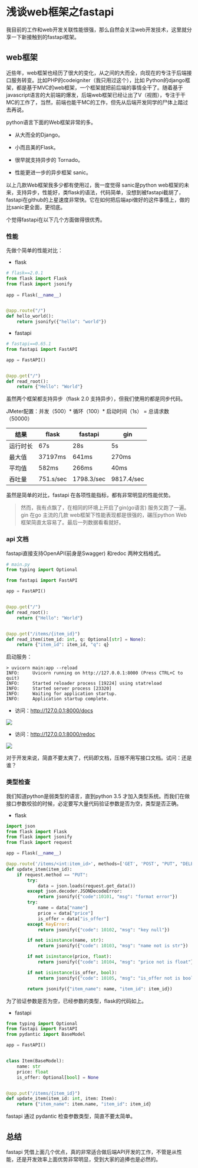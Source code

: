 # 浅谈web框架之fastapi

我目前的工作和web开发关联性能很强，那么自然会关注web开发技术，这里就分享一下新接触到的fastapi框架。

## web框架

近些年，web框架也经历了很大的变化，从之间的大而全，向现在的专注于后端接口服务转变。比如PHP的codeigniter（我只用过这个），比如 Python的django框架，都是基于MVC的web框架，一个框架就把前后端的事情全干了。随着基于javascript语言的大前端的爆发，后端web框架已经让出了V（视图），专注于干MC的工作了，当然，前端也能干MC的工作，但先从后端开发同学的尸体上踏过去再说。



python语言下面的Web框架非常的多。

* 从大而全的Django。

* 小而且美的Flask。

* 很早就支持异步的 Tornado。

* 性能更进一步的异步框架 sanic。


以上几款Web框架我多少都有使用过，我一度觉得 sanic是python web框架的未来，支持异步，性能好，类flask的语法，代码简单，没想到被fastapi截胡了，fastapi在github的上星速度非常快。它在如何把后端api做好的这件事情上，做的比sanic更全面，更彻底。


个觉得fastapi在以下几个方面做得很优秀。

### 性能

先做个简单的性能对比：

* flask

```py
# flask==2.0.1
from flask import Flask
from flask import jsonify
 
app = Flask(__name__)


@app.route("/")
def hello_world():
    return jsonify({"hello": "world"})

```

* fastapi

```py
# fastapi==0.65.1
from fastapi import FastAPI

app = FastAPI()


@app.get("/")
def read_root():
    return {"Hello": "World"}

```

虽然两个框架都支持异步（flask 2.0 支持异步），但我们使用的都是同步代码。

JMeter配置：并发（500）* 循环（100）* 启动时间（1s） = 总请求数（50000）

| 结果 |  flask   | fastapi  | gin |
| ---  |  ----  | ----  | --- |
| 运行时长  |  67s  | 28s  |  5s |
| 最大值  |  37197ms  | 641ms  |  270ms |
| 平均值  |  582ms  | 266ms  |  40ms |
| 吞吐量  |  751.s/sec | 1798.3/sec  | 9817.4/sec

虽然是简单的对比，fastapi 在各项性能指标，都有非常明显的性能优势。

> 然而，我有点飘了，在相同的环境上开启了gin(go语言) 服务又跑了一遍。 gin 在go 主流的几款 web框架下性能表现都是很强的，碾压python Web框架简直太容易了。最后一列数据看看就好。

### api 文档

fastapi直接支持OpenAPI(前身是Swagger) 和redoc 两种文档格式。

```py
# main.py
from typing import Optional

from fastapi import FastAPI

app = FastAPI()


@app.get("/")
def read_root():
    return {"Hello": "World"}


@app.get("/items/{item_id}")
def read_item(item_id: int, q: Optional[str] = None):
    return {"item_id": item_id, "q": q}

```

启动服务：

```shell
> uvicorn main:app --reload
INFO:     Uvicorn running on http://127.0.0.1:8000 (Press CTRL+C to quit)
INFO:     Started reloader process [19224] using statreload
INFO:     Started server process [23320]
INFO:     Waiting for application startup.
INFO:     Application startup complete.
```

* 访问：http://127.0.0.1:8000/docs

![](./openapi.png)

* 访问：http://127.0.0.1:8000/redoc

![](./redoc.png)

对于开发来说，简直不要太爽了，代码即文档，压根不用写接口文档。试问：还是谁？


### 类型检查

我们知道python是弱类型的语言，直到python 3.5 才加入类型系统。而我们在做接口参数校验的时候，必定要写大量代码验证参数是否为空，类型是否正确。

* flask

```python 
import json
from flask import Flask
from flask import jsonify
from flask import request

app = Flask(__name__)

@app.route('/items/<int:item_id>', methods=['GET', 'POST', "PUT", "DELETE"])
def update_item(item_id):
    if request.method == "PUT":
        try:
            data = json.loads(request.get_data())
        except json.decoder.JSONDecodeError:
            return jsonify({"code":10101, "msg": "format error"})
        try:
            name = data["name"]
            price = data["price"]
            is_offer = data["is_offer"]
        except KeyError:
            return jsonify({"code": 10102, "msg": "key null"})

        if not isinstance(name, str):
            return jsonify({"code": 10103, "msg": "name not is str"})

        if not isinstance(price, float):
            return jsonify({"code": 10104, "msg": "price not is float"})

        if not isinstance(is_offer, bool):
            return jsonify({"code": 10105, "msg": "is_offer not is bool"})

        return jsonify({"item_name": name, "item_id": item_id})

```

为了验证参数是否为空，已经参数的类型，flask的代码如上。

* fastapi

```python
from typing import Optional
from fastapi import FastAPI
from pydantic import BaseModel

app = FastAPI()


class Item(BaseModel):
    name: str
    price: float
    is_offer: Optional[bool] = None


@app.put("/items/{item_id}")
def update_item(item_id: int, item: Item):
    return {"item_name": item.name, "item_id": item_id}

```

fastapi 通过 pydantic 检查参数类型，简直不要太简单。

## 总结

fastapi 凭借上面几个优点，真的非常适合做后端API开发的工作，不管是从性能，还是开发效率上面优势非常明显，受到大家的追捧也是必然的。
